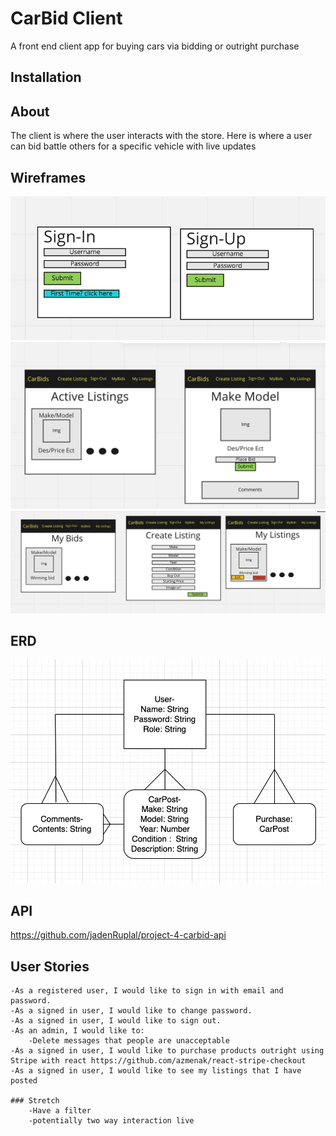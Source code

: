 # CarBid Client

A front end client app for buying cars via bidding or outright purchase

## Installation

## About

The client is where the user interacts with the store. Here is where a user can bid battle others for a specific vehicle with live updates

## Wireframes

![WIREFRAME](src/resources/images/Wireframe1.png)
![WIREFRAME](src/resources/images/Wireframe2.png)
![WIREFRAME](src/resources/images/Wireframe3.png)

## ERD

![ERD](src/resources/images/Erd.png)

## API

https://github.com/jadenRuplal/project-4-carbid-api

## User Stories

    -As a registered user, I would like to sign in with email and password.
    -As a signed in user, I would like to change password.
    -As a signed in user, I would like to sign out.
    -As an admin, I would like to:
        -Delete messages that people are unacceptable
    -As a signed in user, I would like to purchase products outright using Stripe with react https://github.com/azmenak/react-stripe-checkout
    -As a signed in user, I would like to see my listings that I have posted

    ### Stretch
        -Have a filter
        -potentially two way interaction live

